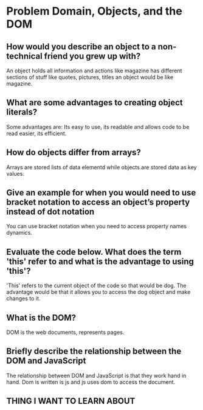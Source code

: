 # Problem Domain, Objects, and the DOM

## How would you describe an object to a non-technical friend you grew up with?

An object holds all information and actions like magazine has different sections of stuff like quotes, pictures, titles an object would be like magazine.

## What are some advantages to creating object literals?

Some advantages are:
Its easy to use, its readable and allows code to be read easier, its efficient.

## How do objects differ from arrays?

Arrays are stored lists of data elementd while objects are stored data as key values.

## Give an example for when you would need to use bracket notation to access an object’s property instead of dot notation

You can use bracket notation when you need to access property names dynamics.

## Evaluate the code below. What does the term 'this' refer to and what is the advantage to using 'this'?

'This' refers to the current object of the code so that would be dog. The advantage would be that it allows you to access the dog object and make changes to it.

## What is the DOM?

DOM is the web documents, represents pages.

## Briefly describe the relationship between the DOM and JavaScript

The relationship between DOM and JavaScript is that they work hand in hand. Dom is written is js and js uses dom to access the document.

## THING I WANT TO LEARN ABOUT
